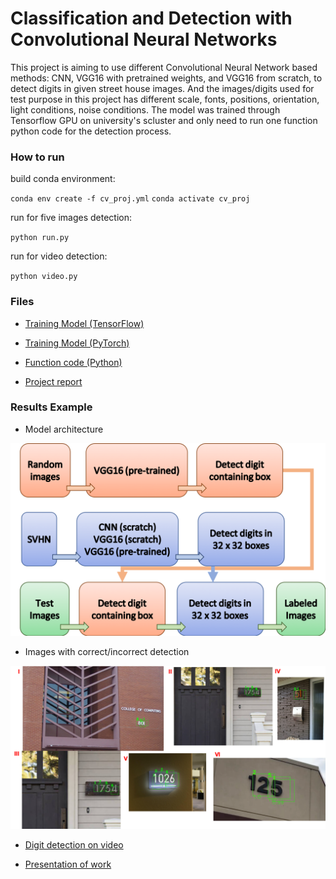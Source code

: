 # Classification and Detection with Convolutional Neural Networks

This project is aiming to use different Convolutional Neural Network based methods: CNN, VGG16 with pretrained weights, and VGG16 from scratch, to detect digits in given street house images. And the images/digits used for test purpose in this project has different scale, fonts, positions, orientation, light conditions, noise conditions. The model was trained through Tensorflow GPU on university's scluster and only need to run one function python code for the detection process.

### How to run

build conda environment:

`conda env create -f cv_proj.yml`
`conda activate cv_proj`

run for five images detection:

`python run.py`

run for video detection:

`python video.py`

### Files

* [Training Model (TensorFlow)](https://github.com/chd415/Computer-Vision/blob/master/Classification-and-Detection-with-Convolutional-Neural-Networks/Qiao-tf.py)

* [Training Model (PyTorch)](https://github.com/chd415/Computer-Vision/blob/master/Classification-and-Detection-with-Convolutional-Neural-Networks/Qiao-pytorch.py)

* [Function code (Python)](https://github.com/chd415/Computer-Version/blob/master/Classification-and-Detection-with-Convolutional-Neural-Networks/run.py)

* [Project report](https://github.com/chd415/Computer-Version/blob/master/Classification-and-Detection-with-Convolutional-Neural-Networks/report.pdf)


### Results Example

* Model architecture
<img src="./licence/flowchart.png" width="850" />

* Images with correct/incorrect detection

<img src="./licence/fiveimage.png" width="850" />



* [Digit detection on video](https://www.dropbox.com/s/yem9rn8a5y0esij/output.mp4?dl=0)

* [Presentation of work](https://www.dropbox.com/s/t4xni9ne5ruueru/presentation.mp4?dl=0)



